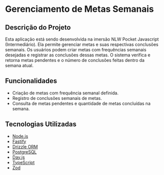 # Gerenciamento de Metas Semanais

## Descrição do Projeto

Esta aplicação está sendo desenvolvida na imersão NLW Pocket Javascript (Intermediário). Ela permite gerenciar metas e suas respectivas conclusões semanais. Os usuários podem criar metas com frequências semanais desejadas e registrar as conclusões dessas metas. O sistema verifica e retorna metas pendentes e o número de conclusões feitas dentro da semana atual.

## Funcionalidades

- Criação de metas com frequência semanal definida.
- Registro de conclusões semanais de metas.
- Consulta de metas pendentes e quantidade de metas concluídas na semana.

## Tecnologias Utilizadas

- [Node.js](https://nodejs.org/)
- [Fastify](https://www.fastify.io/)
- [Drizzle ORM](https://github.com/drizzle-team/drizzle-orm)
- [PostgreSQL](https://www.postgresql.org/)
- [Day.js](https://day.js.org/)
- [TypeScript](https://www.typescriptlang.org/)
- [Zod](https://zod.dev/)

